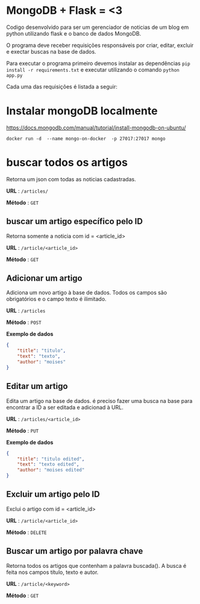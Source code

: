 # MongoDB + Flask = <3

Codigo desenvolvido para ser um gerenciador de noticias de um blog em python utilizando flask e o banco de dados MongoDB.

O programa deve receber requisições responsáveis por criar, editar, excluir e exectar buscas na base de dados.

Para executar o programa primeiro devemos instalar as dependências `pip install -r requirements.txt` e executar utilizando o comando `python app.py`

Cada uma das requisições é listada a seguir:
# Instalar mongoDB localmente

https://docs.mongodb.com/manual/tutorial/install-mongodb-on-ubuntu/

`docker run -d  --name mongo-on-docker  -p 27017:27017 mongo`
# buscar todos os artigos

Retorna um json com todas as noticias cadastradas.

**URL** : `/articles/`

**Método** : `GET`

## buscar um artigo específico pelo ID

Retorna somente a noticia com id = <article_id>

**URL** : `/article/<article_id>`

**Método** : `GET`

## Adicionar um artigo

Adiciona um novo artigo à base de dados.
Todos os campos são obrigatórios e o campo texto é ilimitado.

**URL** : `/articles`

**Método** : `POST`

**Exemplo de dados**
```json
{
    "title": "titulo", 
    "text": "texto",
    "author": "moises"
}
```

## Editar um artigo

Edita um artigo na base de dados.
é preciso fazer uma busca na base para encontrar a ID a ser editada e adicionad à URL.

**URL** : `/articles/<article_id>`

**Método** : `PUT`

**Exemplo de dados**
```json
{
    "title": "titulo edited", 
    "text": "texto edited",
    "author": "moises edited"
}
```
## Excluir um artigo pelo ID

Exclui o artigo com id = <article_id>

**URL** : `/article/<article_id>`

**Método** : `DELETE`

## Buscar um artigo por palavra chave
Retorna todos os artigos que contenham a palavra buscada(<keyword>).
A busca é feita nos campos título, texto e autor.

**URL** : `/article/<keyword>`

**Método** : `GET`
